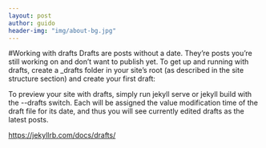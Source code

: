 ```yaml
---
layout: post
author: guido
header-img: "img/about-bg.jpg"
---
```

#Working with drafts
Drafts are posts without a date. They’re posts you’re still working on and don’t want to publish yet. To get up and running with drafts, create a _drafts folder in your site’s root (as described in the site structure section) and create your first draft:

To preview your site with drafts, simply run jekyll serve or jekyll build with the --drafts switch. Each will be assigned the value modification time of the draft file for its date, and thus you will see currently edited drafts as the latest posts.


https://jekyllrb.com/docs/drafts/